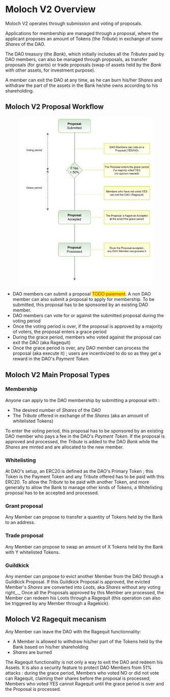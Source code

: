 # Moloch V2 Overview

Moloch V2 operates through submission and voting of proposals.&#x20;

Applications for membership are managed through a proposal, where the applicant proposes an amount of Tokens (the _Tribute_) in exchange of some _Shares_ of the DAO.

The DAO treasury (the _Bank_), which initially includes all the _Tributes_ paid by DAO members, can also be managed through proposals, as transfer proposals (for grants) or trade proposals (swap of assets held by the _Bank_ with other assets, for investment purpose).

A member can exit the DAO at any time, as he can burn his/her _Shares_ and withdraw the part of the assets in the Bank he/she owns according to his shareholding.

## Moloch V2 Proposal Workflow

<figure><img src="../.gitbook/assets/image (4).png" alt=""><figcaption></figcaption></figure>

* DAO members can submit a proposal <mark style="color:red;">TODO paiement</mark>. A non DAO member can also submit a proposal to apply for membership. To be submitted, this proposal has to be sponsored by an existing DAO member.
* DAO members can vote for or against the submitted proposal during the voting period
* Once the voting period is over, if the proposal is approved by a majority of voters, the proposal enters a grace period
* During the grace period, members who voted against the proposal can exit the DAO (aka Ragequit)
* Once the grace period is over, any DAO member can process the proposal (aka execute it) ; users are incentivized to do so as they get a reward in the DAO's _Payment Token._



## Moloch V2 Main Proposal Types

### Membership

Anyone can apply to the DAO membership by submitting a proposal with :

* The desired number of _Shares_ of the DAO
* The _Tribute_ offered in exchange of the _Shares_ (aka an amount of whitelisted Tokens)

To enter the voting period, this proposal has to be sponsored by an existing DAO member who pays a fee in the DAO's _Payment Token_. If the proposal is approved and processed, the _Tribute_ is added to the DAO _Bank_ while the _Shares_ are minted and are allocated to the new member.

### Whitelisting

At DAO's setup, an ERC20 is defined as the DAO's Primary Token ; this Token is the Payment Token  and any Tribute offered has to be paid with this ERC20. To allow the _Tribute_ to be paid with another Token, and more generally to allow the Bank to manage other kinds of Tokens, a Whitelisting proposal has to be accepted and processed.

### Grant proposal

Any Member can propose to transfer a quantity of Tokens held by the Bank to an address.

### Trade proposal

Any Member can propose to swap an amount of X Tokens held by the Bank with Y whitelisted Tokens.

### Guildkick

Any member can propose to evict another Member from the DAO through a Guildkick Proposal. If this Guildkick Proposal is approved, the evicted Member's _Shares_ are converted into _Loots,_ aka _Shares_ without any voting right_._ Once all the Proposals approved by this Member are processed, the Member can redeem his Loots through a Ragequit (this operation can also be triggered by any Member through a Ragekick).

## Moloch V2 Ragequit mecanism

Any Member can leave the DAO with the Ragequit functionnality:

* A Member is allowed to withdraw his/her part of the Tokens held by the Bank based on his/her shareholding
* &#x20;_Shares_ are burned

The Ragequit functionality is not only a way to exit the DAO and redeem his Assets. It is also a security feature to protect DAO Members from 51% attacks : during the grace period, Members who voted NO or did not vote can Ragequit, claiming their shares before the proposal is processed; Members who voted YES cannot Ragequit until the grace period is over and the Proposal is processed.
